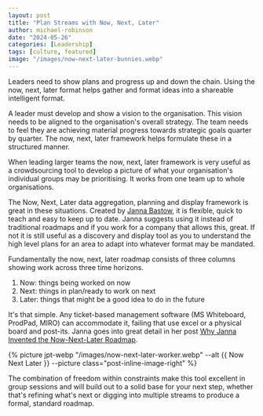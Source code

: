 ```yaml
---
layout: post
title: "Plan Streams with Now, Next, Later"
author: michael-robinson
date: "2024-05-26"
categories: [Leadership]
tags: [culture, featured]
image: "/images/now-next-later-bunnies.webp"
---
```


Leaders need to show plans and progress up and down the chain. Using the now, next, later format helps gather and format ideas into a shareable intelligent format.

A leader must develop and show a vision to the organisation. This vision needs to be aligned to the organisation's overall strategy. The team needs to feel they are achieving material progress towards strategic goals quarter by quarter. The now, next, later framework helps formulate these in a structured manner.

When leading larger teams the now, next, later framework is very useful as a crowdsourcing tool to develop a picture of what your organisation's individual groups may be prioritising. It works from one team up to whole organisations.

The Now, Next, Later data aggregation, planning and display framework is great in these situations. Created by [Janna Bastow](https://www.linkedin.com/in/jannabastow/?originalSubdomain=uk), it is flexible, quick to teach and easy to keep up to date. Janna suggests using it instead of traditional roadmaps and if you work for a company that allows this, great. If not it is still useful as a discovery and display tool as you to understand the high level plans for an area to adapt into whatever format may be mandated.

Fundamentally the now, next, later roadmap consists of three columns showing work across three time horizons.

1. Now: things being worked on now
2. Next: things in plan/ready to work on next
3. Later: things that might be a good idea to do in the future

It's that simple. Any ticket-based management software (MS Whiteboard, ProdPad, MIRO) can accommodate it, failing that use excel or a physical board and post-its. Janna goes into great detail in her post [Why Janna Invented the Now-Next-Later Roadmap](https://www.prodpad.com/blog/invented-now-next-later-roadmap/).

{% picture jpt-webp "/images/now-next-later-worker.webp" --alt {{ Now Next Later }} --picture class="post-inline-image-right" %}

The combination of freedom within constraints make this tool excellent in group sessions and will build out to a solid base for your next step, whether that's refining what's next or digging into multiple streams to produce a formal, standard roadmap.
